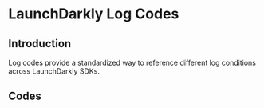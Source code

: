 # LaunchDarkly Log Codes

## Introduction

Log codes provide a standardized way to reference different log conditions across LaunchDarkly SDKs.

## Codes
